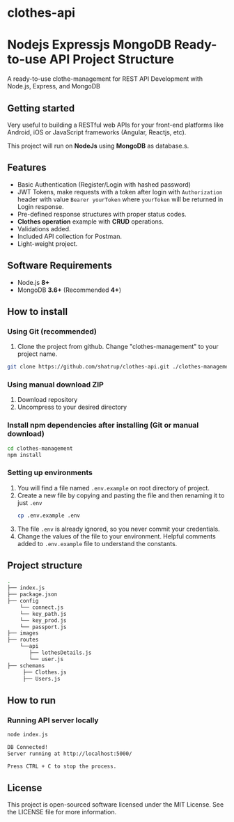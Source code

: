 # clothes-api
# Nodejs Expressjs MongoDB Ready-to-use API Project Structure

A ready-to-use clothe-management for REST API Development with Node.js, Express, and MongoDB

## Getting started

Very useful to building a RESTful web APIs for your front-end platforms like Android, iOS or JavaScript frameworks (Angular, Reactjs, etc).

This project will run on **NodeJs** using **MongoDB** as database.s.

## Features

- Basic Authentication (Register/Login with hashed password)
- JWT Tokens, make requests with a token after login with `Authorization` header with value `Bearer yourToken` where `yourToken` will be returned in Login response.
- Pre-defined response structures with proper status codes.
- **Clothes operation** example with **CRUD** operations.
- Validations added.
- Included API collection for Postman.
- Light-weight project.

## Software Requirements

- Node.js **8+**
- MongoDB **3.6+** (Recommended **4+**)

## How to install

### Using Git (recommended)

1.  Clone the project from github. Change "clothes-management" to your project name.

```bash
git clone https://github.com/shatrup/clothes-api.git ./clothes-management
```

### Using manual download ZIP

1.  Download repository
2.  Uncompress to your desired directory

### Install npm dependencies after installing (Git or manual download)

```bash
cd clothes-management
npm install
```

### Setting up environments

1.  You will find a file named `.env.example` on root directory of project.
2.  Create a new file by copying and pasting the file and then renaming it to just `.env`
    ```bash
    cp .env.example .env
    ```
3.  The file `.env` is already ignored, so you never commit your credentials.
4.  Change the values of the file to your environment. Helpful comments added to `.env.example` file to understand the constants.

## Project structure

```sh
.
├── index.js
├── package.json
├── config
    └── connect.js
    └── key_path.js
    └── key_prod.js
    └── passport.js
├── images
├── routes
    └──api
       ├── lothesDetails.js
       └── user.js
├── schemans
     ├── Clothes.js
     ├── Users.js


```

## How to run

### Running API server locally

```bash
node index.js
```

```bash
DB Connected!
Server running at http://localhost:5000/

Press CTRL + C to stop the process.
```

## License

This project is open-sourced software licensed under the MIT License. See the LICENSE file for more information.

